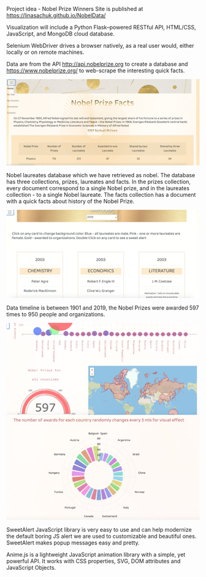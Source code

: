 Project idea - Nobel Prize Winners
Site is published at https://linasachuk.github.io/NobelData/

Visualization will include a Python Flask–powered RESTful API, HTML/CSS, JavaScript, and MongoDB cloud database.

Selenium WebDriver drives a browser natively, as a real user would, either locally or on remote machines.

Data are from the API http://api.nobelprize.org to create a database and https://www.nobelprize.org/ to web-scrape the interesting quick facts.

![Screenshot](1.png)

Nobel laureates database which we have retrieved as nobel. The database has three collections, prizes, laureates and facts. In the prizes collection, every document correspond to a single Nobel prize, and in the laureates collection - to a single Nobel laureate. The facts collection has a document with a quick facts about history of the Nobel Prize.

![Screenshot](2.png)

Data timeline is between 1901 and 2019, the Nobel Prizes were awarded 597 times to 950 people and organizations.

![Screenshot](3.png)
![Screenshot](4.png)

SweetAlert JavaScript library is very easy to use and can help modernize the default boring JS alert we are used to customizable and beautiful ones. SweetAlert makes popup messages easy and pretty.

Anime.js is a lightweight JavaScript animation library with a simple, yet powerful API.
It works with CSS properties, SVG, DOM attributes and JavaScript Objects.

